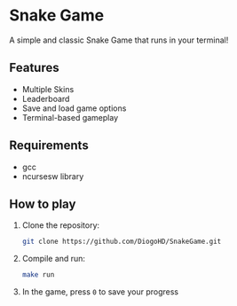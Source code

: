 # Snake Game
A simple and classic Snake Game that runs in your terminal!

## Features
- Multiple Skins
- Leaderboard
- Save and load game options
- Terminal-based gameplay

## Requirements
- gcc
- ncursesw library

## How to play
1. Clone the repository:
   ```bash
   git clone https://github.com/DiogoHD/SnakeGame.git
   ```
2. Compile and run:
    ```bash
    make run
    ```
3. In the game, press `0` to save your progress
